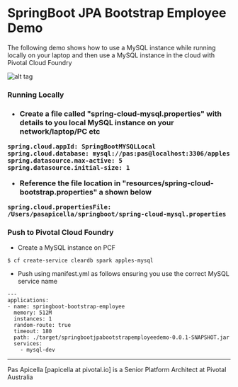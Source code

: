 <h1>SpringBoot JPA Bootstrap Employee Demo</h2>

The following demo shows how to use a MySQL instance while running locally on your laptop and then use a MySQL instance in the cloud with
Pivotal Cloud Foundry

![alt tag](https://dl.dropboxusercontent.com/u/15829935/platform-demos/images/springboot-employee-1.png)

<h3> Running Locally <h3>

- Create a file called "spring-cloud-mysql.properties" with details to you local MySQL instance on your network/laptop/PC etc

```
spring.cloud.appId: SpringBootMYSQLLocal
spring.cloud.database: mysql://pas:pas@localhost:3306/apples
spring.datasource.max-active: 5
spring.datasource.initial-size: 1
```

- Reference the file location in "resources/spring-cloud-bootstrap.properties" a shown below

```
spring.cloud.propertiesFile: /Users/pasapicella/springboot/spring-cloud-mysql.properties
```

<h3> Push to Pivotal Cloud Foundry </h3>

- Create a MySQL instance on PCF

```
$ cf create-service cleardb spark apples-mysql
```

- Push using manifest.yml as follows  ensuring you use the correct MySQL service name

```
---
applications:
- name: springboot-bootstrap-employee
  memory: 512M
  instances: 1
  random-route: true
  timeout: 180
  path: ./target/springbootjpabootstrapemployeedemo-0.0.1-SNAPSHOT.jar
  services:
    - mysql-dev
```

<hr />
Pas Apicella [papicella at pivotal.io] is a Senior Platform Architect at Pivotal Australia 